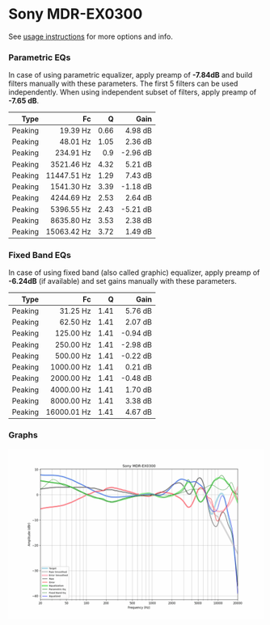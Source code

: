 # Sony MDR-EX0300
See [usage instructions](https://github.com/jaakkopasanen/AutoEq#usage) for more options and info.

### Parametric EQs
In case of using parametric equalizer, apply preamp of **-7.84dB** and build filters manually
with these parameters. The first 5 filters can be used independently.
When using independent subset of filters, apply preamp of **-7.65 dB**.

| Type    | Fc          |    Q | Gain     |
|--------:|------------:|-----:|---------:|
| Peaking | 19.39 Hz    | 0.66 | 4.98 dB  |
| Peaking | 48.01 Hz    | 1.05 | 2.36 dB  |
| Peaking | 234.91 Hz   | 0.9  | -2.96 dB |
| Peaking | 3521.46 Hz  | 4.32 | 5.21 dB  |
| Peaking | 11447.51 Hz | 1.29 | 7.43 dB  |
| Peaking | 1541.30 Hz  | 3.39 | -1.18 dB |
| Peaking | 4244.69 Hz  | 2.53 | 2.64 dB  |
| Peaking | 5396.55 Hz  | 2.43 | -5.21 dB |
| Peaking | 8635.80 Hz  | 3.53 | 2.38 dB  |
| Peaking | 15063.42 Hz | 3.72 | 1.49 dB  |

### Fixed Band EQs
In case of using fixed band (also called graphic) equalizer, apply preamp of **-6.24dB**
(if available) and set gains manually with these parameters.

| Type    | Fc          |    Q | Gain     |
|--------:|------------:|-----:|---------:|
| Peaking | 31.25 Hz    | 1.41 | 5.76 dB  |
| Peaking | 62.50 Hz    | 1.41 | 2.07 dB  |
| Peaking | 125.00 Hz   | 1.41 | -0.94 dB |
| Peaking | 250.00 Hz   | 1.41 | -2.98 dB |
| Peaking | 500.00 Hz   | 1.41 | -0.22 dB |
| Peaking | 1000.00 Hz  | 1.41 | 0.21 dB  |
| Peaking | 2000.00 Hz  | 1.41 | -0.48 dB |
| Peaking | 4000.00 Hz  | 1.41 | 1.70 dB  |
| Peaking | 8000.00 Hz  | 1.41 | 3.38 dB  |
| Peaking | 16000.01 Hz | 1.41 | 4.67 dB  |

### Graphs
![](./Sony%20MDR-EX0300.png)